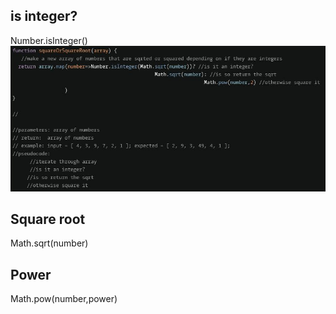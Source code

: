## is integer?

Number.isInteger()
![Alt text](image.png)

## Square root

Math.sqrt(number)

## Power

Math.pow(number,power)
